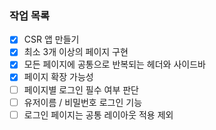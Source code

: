 ### 작업 목록

- [x] CSR 앱 만들기
- [x] 최소 3개 이상의 페이지 구현
- [x] 모든 페이지에 공통으로 반복되는 헤더와 사이드바
- [x] 페이지 확장 가능성
- [ ] 페이지별 로그인 필수 여부 판단
- [ ] 유저이름 / 비밀번호 로그인 기능
- [ ] 로그인 페이지는 공통 레이아웃 적용 제외
